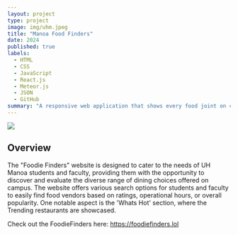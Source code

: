 ```yaml
---
layout: project
type: project
image: img/uhm.jpeg
title: "Manoa Food Finders"
date: 2024
published: true
labels:
  - HTML
  - CSS
  - JavaScript
  - React.js
  - Meteor.js
  - JSON
  - GitHub
summary: "A responsive web application that shows every food joint on campus."
--- 
```


<img class="img-fluid" src="../img/toppick.jpeg">

## Overview 
The "Foodie Finders" website is designed to cater to the needs of UH Manoa students and faculty, providing them with the opportunity to discover and evaluate the diverse range of dining choices offered on campus. The website offers various search options for students and faculty to easily find food vendors based on ratings, operational hours, or overall popularity. One notable aspect is the 'Whats Hot' section, where the Trending restaurants are showcased.

Check out the FoodieFinders here: https://foodiefinders.lol

<script src="https://gist.github.com/JJ17de/d3d8e927fa35508367986d7396a8eb0e.js"></script>

